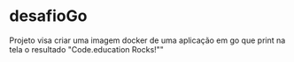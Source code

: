 # desafioGo
Projeto visa criar uma imagem docker de uma aplicação em go que print na tela o resultado "Code.education Rocks!""
